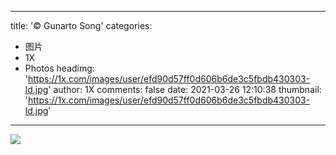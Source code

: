 
---
title: '© Gunarto Song'
categories: 
 - 图片
 - 1X
 - Photos
headimg: 'https://1x.com/images/user/efd90d57ff0d606b6de3c5fbdb430303-ld.jpg'
author: 1X
comments: false
date: 2021-03-26 12:10:38
thumbnail: 'https://1x.com/images/user/efd90d57ff0d606b6de3c5fbdb430303-ld.jpg'
---

<div>   
<img src="https://1x.com/images/user/efd90d57ff0d606b6de3c5fbdb430303-ld.jpg" referrerpolicy="no-referrer">  
</div>
            